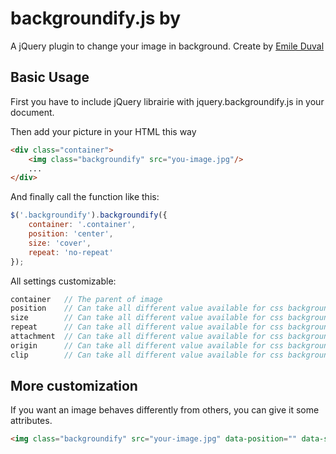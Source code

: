 # backgroundify.js by

A jQuery plugin to change your image in background.
Create by [Emile Duval](http://www.emileduval.be)

## Basic Usage
First you have to include jQuery librairie with jquery.backgroundify.js in your document.


Then add your picture in your HTML this way
````html
<div class="container">
	<img class="backgroundify" src="you-image.jpg"/>
	...
</div>
````

And finally call the function like this:
````javascript
$('.backgroundify').backgroundify({
	container: '.container',
	position: 'center',
	size: 'cover',
	repeat: 'no-repeat'
});
````

All settings customizable:
````javascript
container	// The parent of image
position	// Can take all different value available for css background-position property (default value: center);
size		// Can take all different value available for css background-size property (default value: cover);
repeat		// Can take all different value available for css background-repeat property (default value: no-repeat);
attachment	// Can take all different value available for css background-attachment property (default value: fixed);
origin		// Can take all different value available for css background-origin property (default value: padding-box);
clip		// Can take all different value available for css background-clip property (default value: padding-box);
````

## More customization

If you want an image behaves differently from others, you can give it some attributes.

````html
<img class="backgroundify" src="your-image.jpg" data-position="" data-size="" data-repeat="" data-attachment="" data-origin="" data-clip="" />
````
